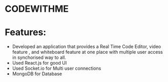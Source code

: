 # CODEWITHME

# Features:
- Developed an application that provides a Real Time Code Editor, video feature , and whiteboard feature at one place with multiple user access in synchorised way to all.
- Used React.js for good UI
- Used Socket.io for Multi user connections
- MongoDB for Database

